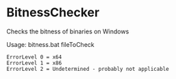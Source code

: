 # BitnessChecker
Checks the bitness of binaries on Windows

Usage: bitness.bat fileToCheck

	ErrorLevel 0 = x64
	ErrorLevel 1 = x86
	ErrorLevel 2 = Undetermined - probably not applicable